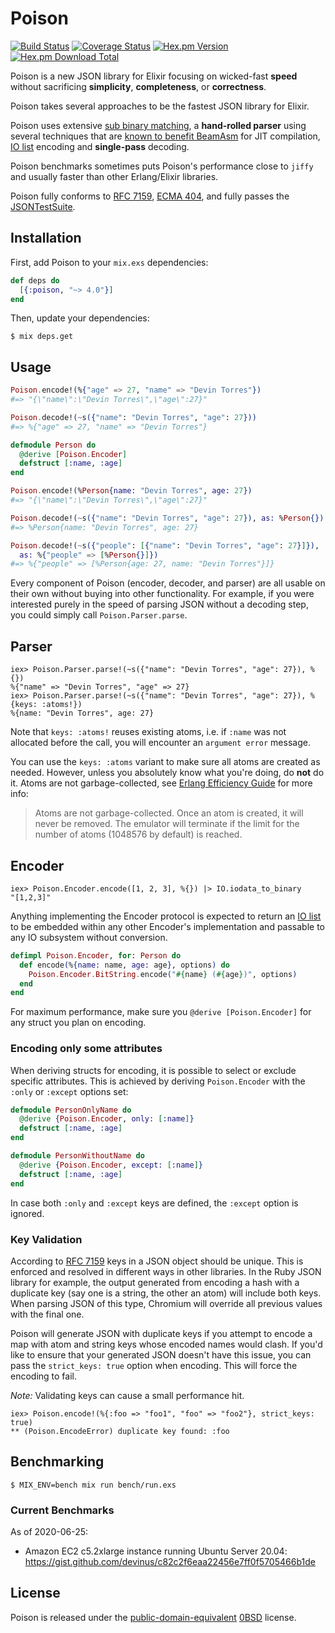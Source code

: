 # Poison

[![Build Status](https://travis-ci.org/devinus/poison.svg?branch=master)](https://travis-ci.org/devinus/poison)
[![Coverage Status](https://coveralls.io/repos/github/devinus/poison/badge.svg?branch=master)](https://coveralls.io/github/devinus/poison?branch=master)
[![Hex.pm Version](https://img.shields.io/hexpm/v/poison.svg?style=flat-square)](https://hex.pm/packages/poison)
[![Hex.pm Download Total](https://img.shields.io/hexpm/dt/poison.svg?style=flat-square)](https://hex.pm/packages/poison)

Poison is a new JSON library for Elixir focusing on wicked-fast **speed**
without sacrificing **simplicity**, **completeness**, or **correctness**.

Poison takes several approaches to be the fastest JSON library for Elixir.

Poison uses extensive [sub binary matching][1], a **hand-rolled parser** using
several techniques that are [known to benefit BeamAsm][2] for JIT compilation,
[IO list][3] encoding and **single-pass** decoding.

Poison benchmarks sometimes puts Poison's performance close to `jiffy` and
usually faster than other Erlang/Elixir libraries.

Poison fully conforms to [RFC 7159][4], [ECMA 404][5], and fully passes the
[JSONTestSuite][6].

## Installation

First, add Poison to your `mix.exs` dependencies:

```elixir
def deps do
  [{:poison, "~> 4.0"}]
end
```

Then, update your dependencies:

```sh-session
$ mix deps.get
```

## Usage

```elixir
Poison.encode!(%{"age" => 27, "name" => "Devin Torres"})
#=> "{\"name\":\"Devin Torres\",\"age\":27}"

Poison.decode!(~s({"name": "Devin Torres", "age": 27}))
#=> %{"age" => 27, "name" => "Devin Torres"}

defmodule Person do
  @derive [Poison.Encoder]
  defstruct [:name, :age]
end

Poison.encode!(%Person{name: "Devin Torres", age: 27})
#=> "{\"name\":\"Devin Torres\",\"age\":27}"

Poison.decode!(~s({"name": "Devin Torres", "age": 27}), as: %Person{})
#=> %Person{name: "Devin Torres", age: 27}

Poison.decode!(~s({"people": [{"name": "Devin Torres", "age": 27}]}),
  as: %{"people" => [%Person{}]})
#=> %{"people" => [%Person{age: 27, name: "Devin Torres"}]}
```

Every component of Poison (encoder, decoder, and parser) are all usable on
their own without buying into other functionality. For example, if you were
interested purely in the speed of parsing JSON without a decoding step, you
could simply call `Poison.Parser.parse`.

## Parser

```iex
iex> Poison.Parser.parse!(~s({"name": "Devin Torres", "age": 27}), %{})
%{"name" => "Devin Torres", "age" => 27}
iex> Poison.Parser.parse!(~s({"name": "Devin Torres", "age": 27}), %{keys: :atoms!})
%{name: "Devin Torres", age: 27}
```

Note that `keys: :atoms!` reuses existing atoms, i.e. if `:name` was not
allocated before the call, you will encounter an `argument error` message.

You can use the `keys: :atoms` variant to make sure all atoms are created as
needed. However, unless you absolutely know what you're doing, do **not** do
it. Atoms are not garbage-collected, see
[Erlang Efficiency Guide](http://www.erlang.org/doc/efficiency_guide/commoncaveats.html)
for more info:

> Atoms are not garbage-collected. Once an atom is created, it will never be
> removed. The emulator will terminate if the limit for the number of atoms
> (1048576 by default) is reached.

## Encoder

```iex
iex> Poison.Encoder.encode([1, 2, 3], %{}) |> IO.iodata_to_binary
"[1,2,3]"
```

Anything implementing the Encoder protocol is expected to return an
[IO list][7] to be embedded within any other Encoder's implementation and
passable to any IO subsystem without conversion.

```elixir
defimpl Poison.Encoder, for: Person do
  def encode(%{name: name, age: age}, options) do
    Poison.Encoder.BitString.encode("#{name} (#{age})", options)
  end
end
```

For maximum performance, make sure you `@derive [Poison.Encoder]` for any
struct you plan on encoding.

### Encoding only some attributes

When deriving structs for encoding, it is possible to select or exclude
specific attributes. This is achieved by deriving `Poison.Encoder` with the
`:only` or `:except` options set:

```elixir
defmodule PersonOnlyName do
  @derive {Poison.Encoder, only: [:name]}
  defstruct [:name, :age]
end

defmodule PersonWithoutName do
  @derive {Poison.Encoder, except: [:name]}
  defstruct [:name, :age]
end
```

In case both `:only` and `:except` keys are defined, the `:except` option is
ignored.

### Key Validation

According to [RFC 7159][4] keys in a JSON object should be unique. This is
enforced and resolved in different ways in other libraries. In the Ruby JSON
library for example, the output generated from encoding a hash with a duplicate
key (say one is a string, the other an atom) will include both keys. When
parsing JSON of this type, Chromium will override all previous values with the
final one.

Poison will generate JSON with duplicate keys if you attempt to encode a map
with atom and string keys whose encoded names would clash. If you'd like to
ensure that your generated JSON doesn't have this issue, you can pass the
`strict_keys: true` option when encoding. This will force the encoding to fail.

_Note:_ Validating keys can cause a small performance hit.

```iex
iex> Poison.encode!(%{:foo => "foo1", "foo" => "foo2"}, strict_keys: true)
** (Poison.EncodeError) duplicate key found: :foo
```

## Benchmarking

```sh-session
$ MIX_ENV=bench mix run bench/run.exs
```

### Current Benchmarks

As of 2020-06-25:

- Amazon EC2 c5.2xlarge instance running Ubuntu Server 20.04:
  https://gist.github.com/devinus/c82c2f6eaa22456e7ff0f5705466b1de

## License

Poison is released under the [public-domain-equivalent][8] [0BSD][9] license.

[1]: http://www.erlang.org/euc/07/papers/1700Gustafsson.pdf
[2]: https://erlang.org/documentation/doc-12.0-rc1/erts-12.0/doc/html/BeamAsm.html
[3]: http://jlouisramblings.blogspot.com/2013/07/problematic-traits-in-erlang.html
[4]: https://tools.ietf.org/html/rfc7159
[5]: http://www.ecma-international.org/publications/files/ECMA-ST/ECMA-404.pdf
[6]: https://github.com/nst/JSONTestSuite
[7]: http://prog21.dadgum.com/70.html
[8]: https://en.wikipedia.org/wiki/Public-domain-equivalent_license
[9]: https://opensource.org/licenses/0BSD
